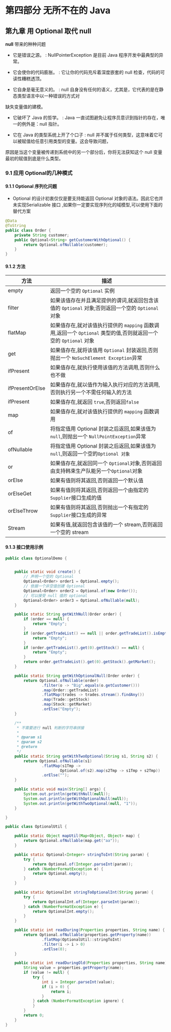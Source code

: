 # 第四部分 无所不在的 Java

## 第九章 用 Optional 取代 null

 **null** 带来的种种问题

- 它是错误之源。 : NullPointerException 是目前 Java 程序开发中最典型的异常。

- 它会使你的代码膨胀。 : 它让你的代码充斥着深度嵌套的 null 检查，代码的可读性糟糕透顶。

- 它自身是毫无意义的。 : null 自身没有任何的语义，尤其是，它代表的是在静态类型语言中以一种错误的方式对

缺失变量值的建模。

- 它破坏了 Java 的哲学。 : Java 一直试图避免让程序员意识到指针的存在，唯一的例外是：null 指针。

- 它在 Java 的类型系统上开了个口子 : null 并不属于任何类型，这意味着它可以被赋值给任意引用类型的变量。这会导致问题，

原因是当这个变量被传递到系统中的另一个部分后，你将无法获知这个 null 变量最初的赋值到底是什么类型。

### 9.1 应用 Optional的几种模式

#### 9.1.1 Optional 序列化问题
- Optional 的设计初衷仅仅是要支持能返回 Optional 对象的语法。因此它也并未实现Serializable 接口 ,如果你一定要实现序列化的域模型,可以使用下面的替代方案
```java
@Data
@ToString
public class Order {
	private String customer;
	public Optional<String> getCustomerWithOptional() {
		return Optional.ofNullable(customer);
	}
}
```

#### 9.1.2 方法

| 方法            | 描述                                                         |
| --------------- | ------------------------------------------------------------ |
| empty           | 返回一个空的 `Optional` 实例                                 |
| filter          | 如果该值存在并且满足提供的谓词,就返回包含该值的 `Optional` 对象;否则返回一个空的 `Optional` 对象 |
| flatMap         | 如果值存在,就对该值执行提供的 `mapping` 函数调用,返回一个 `Optional` 类型的值,否则就返回一个空的 `Optional` 对象 |
| get             | 如果值存在,就将该值用 `Optional` 封装返回,否则抛出一个 `NoSuchElement Exception`异常 |
| ifPresent       | 如果值存在,就执行使用该值的方法调用,否则什么也不做           |
| ifPresentOrElse | 如果值存在,就以值作为输入执行对应的方法调用,否则执行另一个不需任何输入的方法 |
| ifPresent       | 如果值存在,就返回 `true`,否则返回`false`                     |
| map             | 如果值存在,就对该值执行提供的 `mapping` 函数调用             |
| of              | 将指定值用 Optional 封装之后返回,如果该值为 `null`,则抛出一个 `NullPointException`异常 |
| ofNullable      | 将指定值用 Optional 封装之后返回,如果该值为 `null`,则返回一个空的`Optional 对象` |
| or              | 如果值存在,就返回同一个 `Optional`对象,否则返回由支持韩束生产队能另一个`Optional`对象 |
| orElse          | 如果有值则将其返回,否则返回一个默认值                        |
| orElseGet       | 如果有值则将其返回,否则返回一个由指定的`Supplier`接口生成的值 |
| orElseThrow     | 如果有值则将其返回,否则抛出一个有指定的`Supplier`接口生成的异常 |
| Stream          | 如果有值,就返回包含该值的一个 stream,否则返回一个空的 stream |

#### 9.1.3 接口使用示例

```java
public class OptionalDemo {


	public static void create() {
		// 声明一个空的 Optional
		Optional<Order> order1 = Optional.empty();
		// 依据一个非空值创建 Optional
		Optional<Order> order2 = Optional.of(new Order());
		// 可以接受 null 值的 optional
		Optional<Order> order3 = Optional.ofNullable(null);
	}

	public static String getWithNull(Order order) {
		if (order == null) {
			return "Empty";
		}
		if (order.getTradeList() == null || order.getTradeList().isEmpty() || order.getTradeList().get(0) == null) {
			return "Empty";
		}
		if (order.getTradeList().get(0).getStock() == null) {
			return "Empty";
		}
		return order.getTradeList().get(0).getStock().getMarket();
	}

	public static String getWithOptionalNull(Order order) {
		return Optional.ofNullable(order)
				.filter(o -> "Big".equals(o.getCustomer()))
				.map(Order::getTradeList)
				.flatMap(trades -> trades.stream().findAny())
				.map(Trade::getStock)
				.map(Stock::getMarket)
				.orElse("Empty");
	}

	/**
	 * 不需要进行 null 判断的字符串拼接
	 *
	 * @param s1
	 * @param s2
	 * @return
	 */
	public static String getWithTwoOptional(String s1, String s2) {
		return Optional.ofNullable(s1)
				.flatMap(s1Tmp ->
						Optional.of(s2).map(s2Tmp -> s1Tmp + s2Tmp))
				.orElse("");
	}

	public static void main(String[] args) {
		System.out.println(getWithNull(null));
		System.out.println(getWithOptionalNull(null));
		System.out.println(getWithTwoOptional(null, "1"));
	}

}
```

```java
public class OptionalUtil {

	public static Object mapUtil(Map<Object, Object> map) {
		return Optional.ofNullable(map.get("aa"));
	}

	public static Optional<Integer> stringToInt(String param) {
		try {
			return Optional.of(Integer.parseInt(param));
		} catch (NumberFormatException e) {
			return Optional.empty();
		}
	}

	public static OptionalInt stringToOptionalInt(String param) {
		try {
			return OptionalInt.of(Integer.parseInt(param));
		} catch (NumberFormatException e) {
			return OptionalInt.empty();
		}
	}

	public static int readDuring(Properties properties, String name) {
		return Optional.ofNullable(properties.getProperty(name))
				.flatMap(OptionalUtil::stringToInt)
				.filter(i -> i > 0)
				.orElse(0);
	}

	public static int readDuringOld(Properties properties, String name) {
		String value = properties.getProperty(name);
		if (value != null) {
			try {
				int i = Integer.parseInt(value);
				if (i > 0) {
					return i;
				}
			} catch (NumberFormatException ignore) {
			}
		}
		return 0;
	}
}
```


